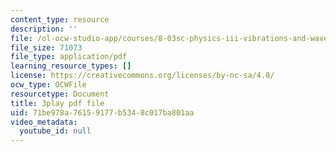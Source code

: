 ```yaml
---
content_type: resource
description: ''
file: /ol-ocw-studio-app/courses/8-03sc-physics-iii-vibrations-and-waves-fall-2016/71be978a76159177b5348c017ba801aa_jwh7LqjT4w0.pdf
file_size: 71073
file_type: application/pdf
learning_resource_types: []
license: https://creativecommons.org/licenses/by-nc-sa/4.0/
ocw_type: OCWFile
resourcetype: Document
title: 3play pdf file
uid: 71be978a-7615-9177-b534-8c017ba801aa
video_metadata:
  youtube_id: null
---
```


